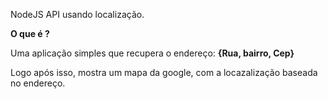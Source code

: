 NodeJS API usando localização.

<strong>O que é ?</strong>

Uma aplicação simples que recupera o endereço: <strong>{Rua, bairro, Cep}</strong>

Logo após isso, mostra um mapa da google, com a locazalização baseada no endereço.
 
